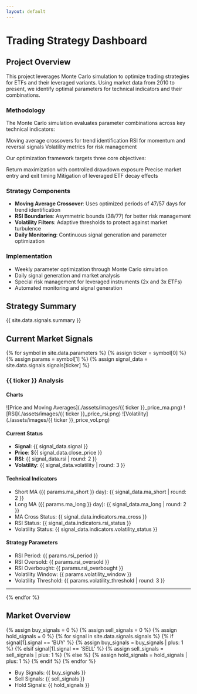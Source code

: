 ```yaml
---
layout: default
---
```


# Trading Strategy Dashboard

## Project Overview

This project leverages Monte Carlo simulation to optimize trading strategies for ETFs and their leveraged variants. Using market data from 2010 to present, we identify optimal parameters for technical indicators and their combinations.

### Methodology
The Monte Carlo simulation evaluates parameter combinations across key technical indicators:

Moving average crossovers for trend identification
RSI for momentum and reversal signals
Volatility metrics for risk management

Our optimization framework targets three core objectives:

Return maximization with controlled drawdown exposure
Precise market entry and exit timing
Mitigation of leveraged ETF decay effects

### Strategy Components
- **Moving Average Crossover**: Uses optimized periods of 47/57 days for trend identification
- **RSI Boundaries**: Asymmetric bounds (38/77) for better risk management
- **Volatility Filters**: Adaptive thresholds to protect against market turbulence
- **Daily Monitoring**: Continuous signal generation and parameter optimization

### Implementation
- Weekly parameter optimization through Monte Carlo simulation
- Daily signal generation and market analysis
- Special risk management for leveraged instruments (2x and 3x ETFs)
- Automated monitoring and signal generation


## Strategy Summary

{{ site.data.signals.summary }}

## Current Market Signals

{% for symbol in site.data.parameters %}
{% assign ticker = symbol[0] %}
{% assign params = symbol[1] %}
{% assign signal_data = site.data.signals.signals[ticker] %}

### {{ ticker }} Analysis

#### Charts
![Price and Moving Averages](./assets/images/{{ ticker }}_price_ma.png)
![RSI](./assets/images/{{ ticker }}_price_rsi.png)
![Volatility](./assets/images/{{ ticker }}_price_vol.png)

#### Current Status
- **Signal**: {{ signal_data.signal }}
- **Price**: ${{ signal_data.close_price }}
- **RSI**: {{ signal_data.rsi | round: 2 }}
- **Volatility**: {{ signal_data.volatility | round: 3 }}

#### Technical Indicators
- Short MA ({{ params.ma_short }} day): {{ signal_data.ma_short | round: 2 }}
- Long MA ({{ params.ma_long }} day): {{ signal_data.ma_long | round: 2 }}
- MA Cross Status: {{ signal_data.indicators.ma_cross }}
- RSI Status: {{ signal_data.indicators.rsi_status }}
- Volatility Status: {{ signal_data.indicators.volatility_status }}

#### Strategy Parameters
- RSI Period: {{ params.rsi_period }}
- RSI Oversold: {{ params.rsi_oversold }}
- RSI Overbought: {{ params.rsi_overbought }}
- Volatility Window: {{ params.volatility_window }}
- Volatility Threshold: {{ params.volatility_threshold | round: 3 }}

---

{% endfor %}



## Market Overview

{% assign buy_signals = 0 %}
{% assign sell_signals = 0 %}
{% assign hold_signals = 0 %}
{% for signal in site.data.signals.signals %}
  {% if signal[1].signal == 'BUY' %}
    {% assign buy_signals = buy_signals | plus: 1 %}
  {% elsif signal[1].signal == 'SELL' %}
    {% assign sell_signals = sell_signals | plus: 1 %}
  {% else %}
    {% assign hold_signals = hold_signals | plus: 1 %}
  {% endif %}
{% endfor %}

- Buy Signals: {{ buy_signals }}
- Sell Signals: {{ sell_signals }}
- Hold Signals: {{ hold_signals }}